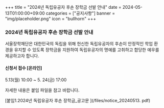 ﻿+++
title = "2024년 독립유공자 후손 장학금 선발 안내"
date = 2024-05-13T01:00:00+09:00
categories = ["공지사항"]
banner = "img/placeholder.png"
icon = "bullhorn"
+++
<!--more-->
### 2024년 독립유공자 후손 장학금 선발 안내

서울장학재단은 대한민국의 독립을 위해 헌신한 독립유공자의 후손이 안정적인 학업 환경을
유지할 수 있도록 장학금을 지원하여 독립유공자의 명예를 고취하고 합당한 예우를 제공하고자
합니다.

#### 신청서 접수 [온라인]

5.13(월) 10:00 ~ 5. 24(금) 17:00

자세한 내용은 붙임 파일을 참고 바랍니다.

[붙임1.2024년 독립유공자 후손 장학금_공고문 ](/files/notice_20240513. pdf)
